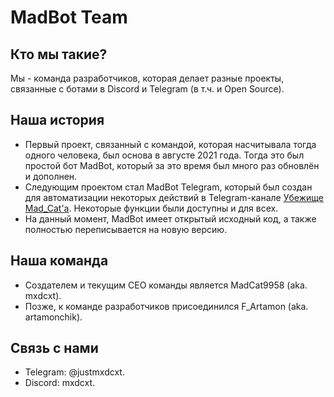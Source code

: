 # MadBot Team

## Кто мы такие?
Мы - команда разработчиков, которая делает разные проекты, связанные с ботами в Discord и Telegram (в т.ч. и Open Source). 

## Наша история
- Первый проект, связанный с командой, которая насчитывала тогда одного человека, был основа в августе 2021 года.
Тогда это был простой бот MadBot, который за это время был много раз обновлён и дополнен.
- Следующим проектом стал MadBot Telegram, который был создан для автоматизации некоторых действий в Telegram-канале
[Убежище Mad_Cat'а](https://t.me/MadCat9958). Некоторые функции были доступны и для всех.
- На данный момент, MadBot имеет открытый исходный код, а также полностью переписывается на новую версию.

## Наша команда
- Создателем и текущим CEO команды является MadCat9958 (aka. mxdcxt).
- Позже, к команде разработчиков присоединился F_Artamon (aka. artamonchik).

## Связь с нами
- Telegram: @justmxdcxt.
- Discord: mxdcxt.
